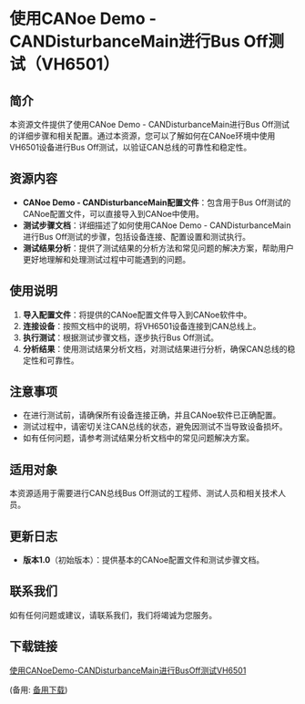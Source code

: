 # 使用CANoe Demo - CANDisturbanceMain进行Bus Off测试（VH6501）

## 简介
本资源文件提供了使用CANoe Demo - CANDisturbanceMain进行Bus Off测试的详细步骤和相关配置。通过本资源，您可以了解如何在CANoe环境中使用VH6501设备进行Bus Off测试，以验证CAN总线的可靠性和稳定性。

## 资源内容
- **CANoe Demo - CANDisturbanceMain配置文件**：包含用于Bus Off测试的CANoe配置文件，可以直接导入到CANoe中使用。
- **测试步骤文档**：详细描述了如何使用CANoe Demo - CANDisturbanceMain进行Bus Off测试的步骤，包括设备连接、配置设置和测试执行。
- **测试结果分析**：提供了测试结果的分析方法和常见问题的解决方案，帮助用户更好地理解和处理测试过程中可能遇到的问题。

## 使用说明
1. **导入配置文件**：将提供的CANoe配置文件导入到CANoe软件中。
2. **连接设备**：按照文档中的说明，将VH6501设备连接到CAN总线上。
3. **执行测试**：根据测试步骤文档，逐步执行Bus Off测试。
4. **分析结果**：使用测试结果分析文档，对测试结果进行分析，确保CAN总线的稳定性和可靠性。

## 注意事项
- 在进行测试前，请确保所有设备连接正确，并且CANoe软件已正确配置。
- 测试过程中，请密切关注CAN总线的状态，避免因测试不当导致设备损坏。
- 如有任何问题，请参考测试结果分析文档中的常见问题解决方案。

## 适用对象
本资源适用于需要进行CAN总线Bus Off测试的工程师、测试人员和相关技术人员。

## 更新日志
- **版本1.0**（初始版本）：提供基本的CANoe配置文件和测试步骤文档。

## 联系我们
如有任何问题或建议，请联系我们，我们将竭诚为您服务。

## 下载链接
[使用CANoeDemo-CANDisturbanceMain进行BusOff测试VH6501](https://pan.quark.cn/s/082df8df71d0) 

(备用: [备用下载](https://pan.baidu.com/s/1KUE1szvGVXNIpPQOpju-_g?pwd=1234))
